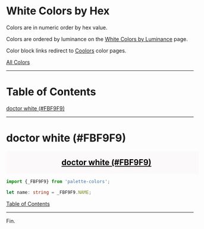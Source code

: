 <style>
  div.color-block {
    text-align: center;
  }

  .color-block {
    width: 100%;
    margin: 0;
    padding: 0.5em;
  }

  .black-pass {
    color: black;
  }

  .white-pass {
    color: white;
  }
</style>

# White Colors by Hex

Colors are in numeric order by hex value.

Colors are ordered by luminance on the [White Colors by Luminance](./white-colors-by-luminance.md) page.

Color block links redirect to
<a href="https://coolors.co/" target="_blank" rel="noopener noreferrer">Coolors</a> color pages.

[All Colors](./all-colors.md)

----

# Table of Contents

[doctor white (#FBF9F9)](#doctor-white-fbf9f9)

----

# doctor white (#FBF9F9)

<div class="color-block" style="background: #FBF9F9;">
  <a href="https://coolors.co/fbf9f9" target="_blank" rel="noopener noreferrer">
    <h2 class="color-block black-pass">doctor white (#FBF9F9)</h2>
  </a>
</div>

````typescript
import {_FBF9F9} from 'palette-colors';

let name: string = _FBF9F9.NAME;
````

[Table of Contents](#table-of-contents)

----

Fin.
